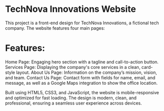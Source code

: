 # TechNova Innovations Website

This project is a front-end design for TechNova Innovations, a fictional tech company. The website features four main pages:

# Features:

Home Page: Engaging hero section with a tagline and call-to-action button.
Services Page: Displaying the company's core services in a clean, card-style layout.
About Us Page: Information on the company’s mission, vision, and team.
Contact Us Page: Contact form with fields for name, email, and message, as well as a Google Maps integration to show the office location.

Built using HTML5, CSS3, and JavaScript, the website is mobile-responsive and optimized for fast loading. The design is modern, clean, and professional, ensuring a seamless user experience across devices.
